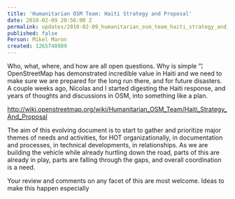 ```yaml
---
title: 'Humanitarian OSM Team: Haiti Strategy and Proposal'
date: 2010-02-09 20:56:00 Z
permalink: updates/2010-02-09_humanitarian_osm_team_haiti_strategy_and_proposal
published: false
Person: Mikel Maron
created: 1265748989
---
```


<p>Who, what, where, and how are all open questions. Why is simple "¦ OpenStreetMap has demonstrated incredible value in Haiti and we need to make sure we are prepared for the long run there, and for future disasters. A couple weeks ago, Nicolas and I started digesting the Haiti response, and years of thoughts and discussions in OSM, into something like a plan.</p><p><a href="http://wiki.openstreetmap.org/wiki/Humanitarian_OSM_Team/Haiti_Strategy_And_Proposal">http://wiki.openstreetmap.org/wiki/Humanitarian_OSM_Team/Haiti_Strategy_And_Proposal</a></p><p>The aim of this evolving document is to start to gather and prioritize major themes of needs and activities, for HOT organizationally, in documentation and processes, in technical developments, in relationships. As we are building the vehicle while already hurtling down the road, parts of this are already in play, parts are falling through the gaps, and overall coordination is a need.</p><p>Your review and comments on any facet of this are most welcome. Ideas to make this happen especially</p>
